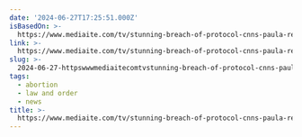```yaml
---
date: '2024-06-27T17:25:51.000Z'
isBasedOn: >-
  https://www.mediaite.com/tv/stunning-breach-of-protocol-cnns-paula-reid-marvels-at-leak-of-second-abortion-ruling-from-supreme-court/
link: >-
  https://www.mediaite.com/tv/stunning-breach-of-protocol-cnns-paula-reid-marvels-at-leak-of-second-abortion-ruling-from-supreme-court/
slug: >-
  2024-06-27-httpswwwmediaitecomtvstunning-breach-of-protocol-cnns-paula-reid-marvels-at-leak-of-second-abortion-ruling-from-supreme-court
tags:
  - abortion
  - law and order
  - news
title: >-
  https://www.mediaite.com/tv/stunning-breach-of-protocol-cnns-paula-reid-marvels-at-leak-of-second-abortion-ruling-from-supreme-court/
---
```

 
